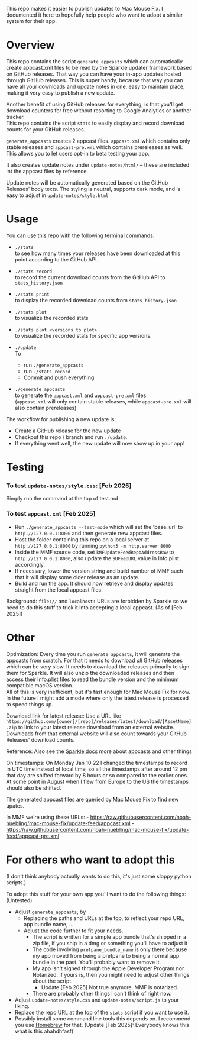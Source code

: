 This repo makes it easier to publish updates to Mac Mouse Fix. I documented it here to hopefully help people who want to adopt a similar system for their app.

# Overview

This repo contains the script `generate_appcasts` which can automatically create appcast.xml files to be read by the Sparkle updater framework based on GitHub releases.
That way you can have your in-app updates hosted through GitHub releases. 
This is super handy, because that way you can have all your downloads and update notes in one, easy to maintain place, making it very easy to publish a new update.

Another benefit of using GitHub releases for everything, is that you'll get download counters for free without resorting to Google Analytics or another tracker.\
This repo contains the script `stats` to easily display and record download counts for your GitHub releases.

`generate_appcasts` creates 2 appcast files. `appcast.xml` which contains only stable releases and `appcast-pre.xml` which contains prereleases as well. This allows you to let users opt-in to beta testing your app.

It also creates update notes under `update-notes/html/` – these are included int the appcast files by reference.

Update notes will be automatically generated based on the GitHub Releases' body texts. The styling is neutral, supports dark mode, and is easy to adjust in `update-notes/style.html`

# Usage

You can use this repo with the following terminal commands:

- `./stats` \
  to see how many times your releases have been downloaded at this point according to the GitHub API.

- `./stats record` \
  to record the current download counts from the GitHub API to `stats_history.json`

- `./stats print` \
  to display the recorded download counts from `stats_history.json`

- `./stats plot` \
  to visualize the recorded stats

- `./stats plot <versions to plot>` \
  to visualize the recorded stats for specific app versions.

- `./update` \
  To
  - run `./generate_appcasts`
  - run `./stats record`
  - Commit and push everything

- `./generate_appcasts` \
  to generate the `appcast.xml` and `appcast-pre.xml` files \
    (`appcast.xml` will only contain stable releases, while `appcast-pre.xml` will also contain prereleases)

The workflow for publishing a new update is:
- Create a GitHub release for the new update
- Checkout this repo / branch and run `./update`.
- If everything went well, the new update will now show up in your app!

# Testing

### To test `update-notes/style.css`: [Feb 2025]
Simply run the command at the top of test.md

### To test `appcast.xml` [Feb 2025]
- Run `./generate_appcasts --test-mode` which will set the 'base_url' to `http://127.0.0.1:8000` and then generate new appcast files.
- Host the folder containing this repo on a local server at `http://127.0.0.1:8000` by running `python3 -m http.server 8000`
- Inside the MMF source code, set `kMFUpdateFeedRepoAddressRaw` to `http://127.0.0.1:8000`, also update the `SUFeedURL` value in Info.plist accordingly.
- If necessary, lower the version string and build number of MMF such that it will display some older release as an update.
- Build and run the app. It should now retrieve and display updates straight from the local appcast files.
    
Background: `file://` and `localhost:` URLs are forbidden by Sparkle so we need to do this stuff to trick it into accepting a local appcast. (As of [Feb 2025])

# Other

Optimization:
  Every time you run `generate_appcasts`, it will generate the appcasts from scratch. For that it needs to download *all* GitHub releases which can be very slow. It needs to download the releases primarily to sign them for Sparkle. It will also unzip the downloaded releases and then access their Info.plist files to read the bundle version and the minimum compatible macOS version.\
  All of this is very inefficient, but it's fast enough for Mac Mouse Fix for now. In the future I might add a mode where only the latest release is processed to speed things up.

Download link for latest release:
  Use a URL like `https://github.com/[owner]/[repo]/releases/latest/download/[AssetName].zip` to link to your latest release download from an external website. Downloads from that external website will also count towards your GitHub Releases' download counts.

Reference:
  Also see the [Sparkle docs](https://sparkle-project.org/documentation/) more about appcasts and other things

On timestamps:
  On Monday Jan 10 22 I changed the timestamps to record in UTC time instead of local time, so all the timestamps after around 12 pm that day are shifted forward by 8 hours or so compared to the earlier ones. At some point in August when I flew from Europe to the US the timestamps should also be shifted. 

The generated appcast files are queried by Mac Mouse Fix to find new upates.
  
  In MMF we're using these URLs:
    - https://raw.githubusercontent.com/noah-nuebling/mac-mouse-fix/update-feed/appcast.xml
    - https://raw.githubusercontent.com/noah-nuebling/mac-mouse-fix/update-feed/appcast-pre.xml

# For others who want to adopt this

(I don't think anybody actually wants to do this, it's just some sloppy python scripts.)

To adopt this stuff for your own app you'll want to do the following things: (Untested)
- Adjust `generate_appcasts`, by 
  - Replacing the paths and URLs at the top, to reflect your repo URL, app bundle name, ...
  - Adjust the code further to fit your needs. 
    - The script is written for a simple app bundle that's shipped in a zip file, if you ship in a dmg or something you'll have to adjust it
    - The code involving `prefpane_bundle_name` is only there because my app moved from being a prefpane to being a normal app bundle in the past. You'll probably want to remove it.
    - My app isn't signed through the Apple Developer Program nor Notarized. If yours is, then you might need to adjust other things about the script.
      - Update [Feb 2025] Not true anymore. MMF is notarized.
    - There are probably other things I can't think of right now.
- Adjust `update-notes/style.css` and `update-notes/script.js` to your liking.
- Replace the repo URL at the top of the `stats` script if you want to use it.
- Possibly install some command line tools this depends on. I recommend you use [Homebrew](https://brew.sh/) for that. (Update [Feb 2025]: Everybody knows this what is this ahahdhfasf)